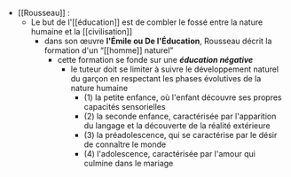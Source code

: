 - [[Rousseau]] :
	- Le but de l'[[éducation]] est de combler le fossé entre la nature humaine et la [[civilisation]]
	    - dans son œuvre __l'Émile ou De l'Éducation__, Rousseau décrit la formation d'un “[[homme]] naturel”
	      - cette formation se fonde sur une ***éducation  négative***
	        - le tuteur doit se limiter à suivre le développement naturel du garçon en respectant les phases évolutives de la nature humaine
	          - (1) la petite enfance, où l'enfant découvre ses propres capacités sensorielles
	          - (2) la seconde enfance, caractérisée par l'apparition du langage et la découverte de la réalité extérieure
	          - (3) la préadolescence, qui se caractérise par le désir de connaître le monde
	          - (4) l'adolescence, caractérisée par l'amour qui culmine dans le mariage